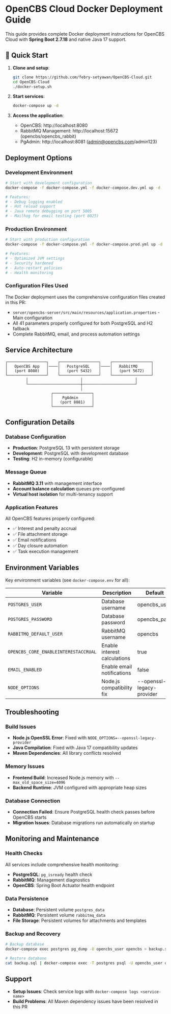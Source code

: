 # OpenCBS Cloud Docker Deployment Guide

This guide provides complete Docker deployment instructions for OpenCBS Cloud with **Spring Boot 2.7.18** and native Java 17 support.

## 🚀 Quick Start

1. **Clone and setup**:
   ```bash
   git clone https://github.com/febry-setyawan/OpenCBS-Cloud.git
   cd OpenCBS-Cloud
   ./docker-setup.sh
   ```

2. **Start services**:
   ```bash
   docker-compose up -d
   ```

3. **Access the application**:
   - OpenCBS: http://localhost:8080
   - RabbitMQ Management: http://localhost:15672 (opencbs/opencbs_rabbit)
   - PgAdmin: http://localhost:8081 (admin@opencbs.com/admin123)


## Deployment Options

### Development Environment
```bash
# Start with development configuration
docker-compose -f docker-compose.yml -f docker-compose.dev.yml up -d

# Features:
# - Debug logging enabled
# - Hot reload support
# - Java remote debugging on port 5005
# - Mailhog for email testing (port 8025)
```

### Production Environment
```bash
# Start with production configuration
docker-compose -f docker-compose.yml -f docker-compose.prod.yml up -d

# Features:
# - Optimized JVM settings
# - Security hardened
# - Auto-restart policies
# - Health monitoring
```

### Configuration Files Used
The Docker deployment uses the comprehensive configuration files created in this PR:
- `server/opencbs-server/src/main/resources/application.properties` - Main configuration
- All 41 parameters properly configured for both PostgreSQL and H2 fallback
- Complete RabbitMQ, email, and process automation settings

## Service Architecture

```
┌─────────────────┐    ┌─────────────────┐    ┌─────────────────┐
│   OpenCBS App   │────│   PostgreSQL    │────│   RabbitMQ      │
│   (port 8080)   │    │   (port 5432)   │    │   (port 5672)   │
└─────────────────┘    └─────────────────┘    └─────────────────┘
         │                       │                       │
         └───────────────────────┼───────────────────────┘
                                 │
                    ┌─────────────────┐
                    │    PgAdmin      │
                    │   (port 8081)   │
                    └─────────────────┘
```

## Configuration Details

### Database Configuration
- **Production**: PostgreSQL 13 with persistent storage
- **Development**: PostgreSQL with development database
- **Testing**: H2 in-memory (configurable)

### Message Queue
- **RabbitMQ 3.11** with management interface
- **Account balance calculation** queues pre-configured
- **Virtual host isolation** for multi-tenancy support

### Application Features
All OpenCBS features properly configured:
- ✅ Interest and penalty accrual
- ✅ File attachment storage
- ✅ Email notifications 
- ✅ Day closure automation
- ✅ Task execution management

## Environment Variables

Key environment variables (see `docker-compose.env` for all):

| Variable | Description | Default |
|----------|-------------|---------|
| `POSTGRES_USER` | Database username | opencbs_user |
| `POSTGRES_PASSWORD` | Database password | opencbs_pass |
| `RABBITMQ_DEFAULT_USER` | RabbitMQ username | opencbs |
| `OPENCBS_CORE_ENABLEINTERESTACCRUAL` | Enable interest calculations | true |
| `EMAIL_ENABLED` | Enable email notifications | false |
| `NODE_OPTIONS` | Node.js compatibility fix | --openssl-legacy-provider |

## Troubleshooting

### Build Issues
- **Node.js OpenSSL Error**: Fixed with `NODE_OPTIONS=--openssl-legacy-provider`
- **Java Compilation**: Fixed with Java 17 compatibility updates
- **Maven Dependencies**: All library conflicts resolved

### Memory Issues
- **Frontend Build**: Increased Node.js memory with `--max_old_space_size=4096`
- **Backend Runtime**: JVM configured with appropriate heap sizes

### Database Connection
- **Connection Failed**: Ensure PostgreSQL health check passes before OpenCBS starts
- **Migration Issues**: Database migrations run automatically on startup

## Monitoring and Maintenance

### Health Checks
All services include comprehensive health monitoring:
- **PostgreSQL**: `pg_isready` health check
- **RabbitMQ**: Management diagnostics
- **OpenCBS**: Spring Boot Actuator health endpoint

### Data Persistence
- **Database**: Persistent volume `postgres_data`
- **RabbitMQ**: Persistent volume `rabbitmq_data` 
- **File Storage**: Persistent volumes for attachments and templates

### Backup and Recovery
```bash
# Backup database
docker-compose exec postgres pg_dump -U opencbs_user opencbs > backup.sql

# Restore database
cat backup.sql | docker-compose exec -T postgres psql -U opencbs_user opencbs
```

## Support

- **Setup Issues**: Check service logs with `docker-compose logs <service-name>`
- **Build Problems**: All Maven dependency issues have been resolved in this PR